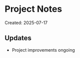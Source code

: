 # Project Notes

Created: 2025-07-17

## Updates
- Project improvements ongoing

<!-- Last updated: 2025-07-20 -->